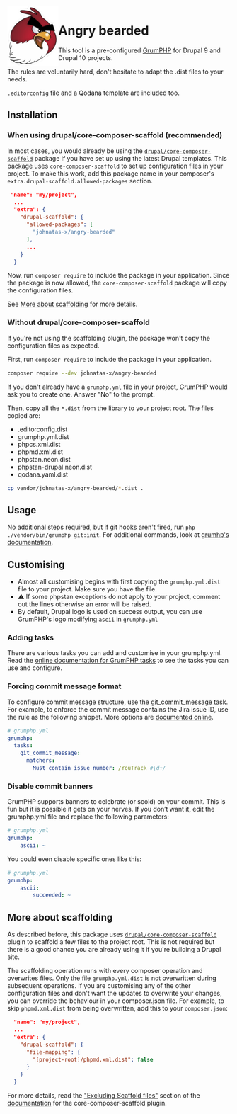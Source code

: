 <img src="resources/angry-bearded-bird.png" align="left" width="115"/>

# Angry bearded

This tool is a pre-configured [GrumPHP](https://github.com/phpro/grumphp) for Drupal 9 and Drupal 10 projects.

The rules are voluntarily hard, don't hesitate to adapt the .dist files to your needs.

`.editorconfig` file and a Qodana template are included too.

## Installation

### When using drupal/core-composer-scaffold (recommended)

In most cases, you would already be using the [`drupal/core-composer-scaffold`](https://packagist.org/packages/drupal/core-composer-scaffold) package if you have set up using the latest Drupal templates. This package uses `core-composer-scaffold` to set up configuration files in your project. To make this work, add this package name in your composer's `extra.drupal-scaffold.allowed-packages` section.

```json
 "name": "my/project",
  ...
  "extra": {
    "drupal-scaffold": {
      "allowed-packages": [
        "johnatas-x/angry-bearded"
      ],
      ...
    }
  }
```

Now, run `composer require` to include the package in your application. Since the package is now allowed, the `core-composer-scaffold` package will copy the configuration files.

See [More about scaffolding](#more-about-scaffolding) for more details.

### Without drupal/core-composer-scaffold

If you're not using the scaffolding plugin, the package won't copy the configuration files as expected.

First, run `composer require` to include the package in your application.

```bash
composer require --dev johnatas-x/angry-bearded
```

If you don't already have a `grumphp.yml` file in your project, GrumPHP would ask you to create one. Answer "No" to the prompt.

Then, copy all the `*.dist` from the library to your project root. The files copied are:

* .editorconfig.dist
* grumphp.yml.dist
* phpcs.xml.dist
* phpmd.xml.dist
* phpstan.neon.dist
* phpstan-drupal.neon.dist
* qodana.yaml.dist

```bash
cp vendor/johnatas-x/angry-bearded/*.dist .
```

## Usage

No additional steps required, but if git hooks aren't fired, run `php ./vendor/bin/grumphp git:init`. For additional commands, look at [grumhp's documentation](https://github.com/phpro/grumphp/blob/master/doc/commands.md).

## Customising

* Almost all customising begins with first copying the `grumphp.yml.dist` file to your project. Make sure you have the file.
* :warning: If some phpstan exceptions do not apply to your project, comment out the lines otherwise an error will be raised.
* By default, Drupal logo is used on success output, you can use GrumPHP's logo modifying `ascii` in `grumphp.yml`

### Adding tasks

There are various tasks you can add and customise in your grumphp.yml. Read the [online documentation for GrumPHP tasks](https://github.com/phpro/grumphp/blob/master/doc/tasks.md) to see the tasks you can use and configure.

### Forcing commit message format

To configure commit message structure, use the [git_commit_message task](https://github.com/phpro/grumphp/blob/master/doc/tasks/git_commit_message.md). For example, to enforce the commit message contains the Jira issue ID, use the rule as the following snippet. More options are [documented online](https://github.com/phpro/grumphp/blob/master/doc/tasks/git_commit_message.md).

```yaml
# grumphp.yml
grumphp:
  tasks:
    git_commit_message:
      matchers:
        Must contain issue number: /YouTrack #\d+/
```

### Disable commit banners

GrumPHP supports banners to celebrate (or scold) on your commit. This is fun but it is possible it gets on your nerves. If you don’t want it, edit the grumphp.yml file and replace the following parameters:

```yaml
# grumphp.yml
grumphp:
    ascii: ~
```

You could even disable specific ones like this:

```yaml
# grumphp.yml
grumphp:
    ascii:
        succeeded: ~
```

## More about scaffolding

As described before, this package uses [`drupal/core-composer-scaffold`](https://github.com/drupal/core-composer-scaffold) plugin to scaffold a few files to the project root. This is not required but there is a good chance you are already using it if you're building a Drupal site.

The scaffolding operation runs with every composer operation and overwrites files. Only the file `grumphp.yml.dist` is not overwritten during subsequent operations. If you are customising any of the other configuration files and don't want the updates to overwrite your changes, you can override the behaviour in your composer.json file. For example, to skip `phpmd.xml.dist` from being overwritten, add this to your `composer.json`:

```json
  "name": "my/project",
  ...
  "extra": {
    "drupal-scaffold": {
      "file-mapping": {
        "[project-root]/phpmd.xml.dist": false
      }
    }
  }
```

For more details, read the ["Excluding Scaffold files"](https://github.com/drupal/core-composer-scaffold#excluding-scaffold-files) section of the [documentation](https://github.com/drupal/core-composer-scaffold/blob/8.8.x/README.md) for the core-composer-scaffold plugin.

